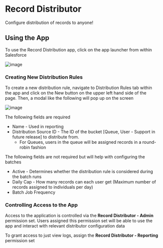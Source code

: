 # Record Distributor
Configure distribution of records to anyone!

## Using the App
To use the Record Distribution app, click on the app launcher from within Salesforce

![image](https://user-images.githubusercontent.com/6342285/110346260-3ac21100-7fe4-11eb-8df1-7e207589c5c8.png)

### Creating New Distribution Rules
To create a new distribution rule, navigate to Distribution Rules tab within the app and click on the New button on the upper left hand side of the page. Then, a modal like the following will pop up on the screen

![image](https://user-images.githubusercontent.com/6342285/110347022-0569f300-7fe5-11eb-884c-074d8f7480e4.png)

The following fields are required
* Name - Used in reporting
* Distribution Source ID - The ID of the bucket [Queue, User - Support in future release] to distribute from. 
    * For Queues, users in the queue will be assigned records in a round-robin fashion

The following fields are not required but will help with configuring the batches
* Active - Determines whether the distribution rule is considered during the batch runs
* Daily Cap - How many records can each user get (Maximum number of records assigned to individuals per day)
* Batch Job Frequency

### Controlling Access to the App
Access to the application is controlled via the **Record Distributor - Admin** permission set. Users assigned this permission set will be able to use the app and interact with relevant distributor configuration data 

To grant access to just view logs, assign the **Record Distributor - Reporting** permission set
